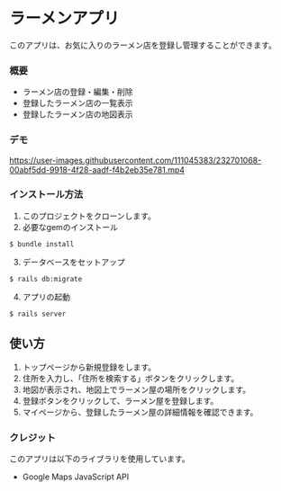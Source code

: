 # ラーメンアプリ
このアプリは、お気に入りのラーメン店を登録し管理することができます。

### 概要
* ラーメン店の登録・編集・削除  
* 登録したラーメン店の一覧表示  
* 登録したラーメン店の地図表示  

### デモ
https://user-images.githubusercontent.com/111045383/232701068-00abf5dd-9918-4f28-aadf-f4b2eb35e781.mp4



### インストール方法
1. このプロジェクトをクローンします。
2. 必要なgemのインストール
```console
$ bundle install
```
3. データベースをセットアップ
```
$ rails db:migrate
```
4. アプリの起動
```
$ rails server
```

## 使い方
1. トップページから新規登録をします。
2. 住所を入力し、「住所を検索する」ボタンをクリックします。
3. 地図が表示され、地図上でラーメン屋の場所をクリックします。
4. 登録ボタンをクリックして、ラーメン屋を登録します。
5. マイページから、登録したラーメン屋の詳細情報を確認できます。


### クレジット
このアプリは以下のライブラリを使用しています。
* Google Maps JavaScript API

